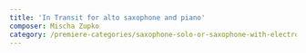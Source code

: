 ```yaml
---
title: 'In Transit for alto saxophone and piano'
composer: Mischa Zupko
category: /premiere-categories/saxophone-solo-or-saxophone-with-electronics-piano-or-orchestra
---
```

